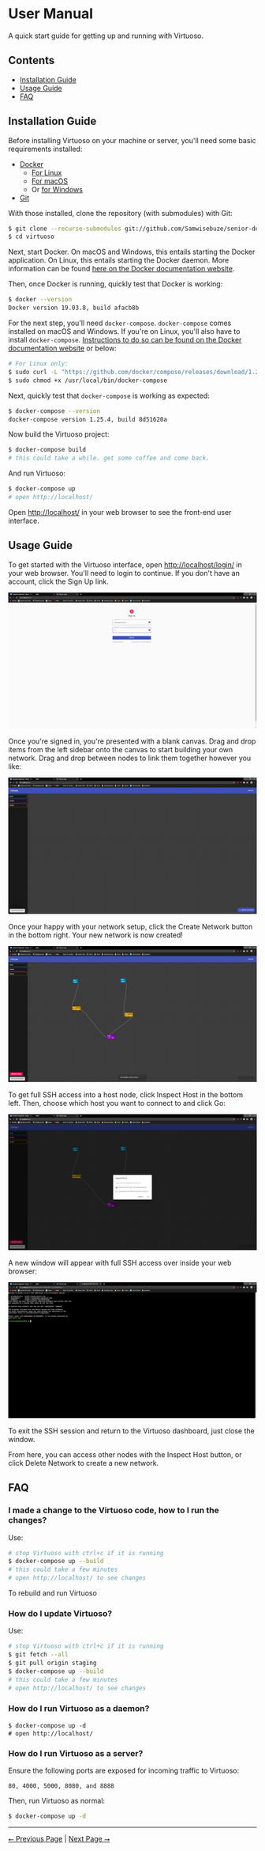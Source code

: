 # User Manual

A quick start guide for getting up and running with Virtuoso.

## Contents

- [Installation Guide](#installation-guide)
- [Usage Guide](#usage-guide)
- [FAQ](#faq)

## Installation Guide

Before installing Virtuoso on your machine or server, you'll need some basic requirements installed:

- [Docker](https://www.docker.com/products/docker-desktop)
    - [For Linux](https://docs.docker.com/engine/install/ubuntu/)
    - [For macOS](https://hub.docker.com/editions/community/docker-ce-desktop-mac)
    - Or [for Windows](https://hub.docker.com/editions/community/docker-ce-desktop-windows)
- [Git](https://git-scm.com/downloads)

With those installed, clone the repository (with submodules) with Git:

```sh
$ git clone --recurse-submodules git://github.com/Samwisebuze/senior-design.git virtuoso
$ cd virtuoso
```

Next, start Docker. On macOS and Windows, this entails starting the Docker application. On Linux, this entails starting the Docker daemon. More information can be found [here on the Docker documentation website]().

Then, once Docker is running, quickly test that Docker is working:

```sh
$ docker --version
Docker version 19.03.8, build afacb8b
```

For the next step, you'll need `docker-compose`. `docker-compose` comes installed on macOS and Windows. If you're on Linux, you'll also have to install `docker-compose`. [Instructions to do so can be found on the Docker documentation website](https://docs.docker.com/compose/install/) or below:

```sh
# For Linux only:
$ sudo curl -L "https://github.com/docker/compose/releases/download/1.25.5/docker-compose-$(uname -s)-$(uname -m)" -o /usr/local/bin/docker-compose
$ sudo chmod +x /usr/local/bin/docker-compose
```

Next, quickly test that `docker-compose` is working as expected:

```sh
$ docker-compose --version
docker-compose version 1.25.4, build 8d51620a
```

Now build the Virtuoso project:

```sh
$ docker-compose build
# this could take a while. get some coffee and come back.
```

And run Virtuoso:

```sh
$ docker-compose up
# open http://localhost/
```

Open [http://localhost/](http://localhost/) in your web browser to see the front-end user interface.

## Usage Guide

To get started with the Virtuoso interface, open [http://localhost/login/](http://localhost/login/) in your web browser. You'll need to login to continue. If you don't have an account, click the Sign Up link.

![Sign In Screen](../documentation/00-sign-in.png)

Once you're signed in, you're presented with a blank canvas. Drag and drop items from the left sidebar onto the canvas to start building your own network. Drag and drop between nodes to link them together however you like:

![App After Sign In](../documentation/01-app-after-signin.png)

Once your happy with your network setup, click the Create Network button in the bottom right. Your new network is now created!

![App After Create Network](../documentation/02-create-network-success.png)

To get full SSH access into a host node, click Inspect Host in the bottom left. Then, choose which host you want to connect to and click Go:

![Inspect Host](../documentation/03-inspect-host.png)

A new window will appear with full SSH access over inside your web browser:

![SSH Access](../documentation/04-web-ssh.png)

To exit the SSH session and return to the Virtuoso dashboard, just close the window.

From here, you can access other nodes with the Inspect Host button, or click Delete Network to create a new network.

## FAQ

### I made a change to the Virtuoso code, how to I run the changes?

Use:

```sh
# stop Virtuoso with ctrl+c if it is running
$ docker-compose up --build
# this could take a few minutes
# open http://localhost/ to see changes
```

To rebuild and run Virtuoso

### How do I update Virtuoso?

Use:

```sh
# stop Virtuoso with ctrl+c if it is running
$ git fetch --all
$ git pull origin staging
$ docker-compose up --build
# this could take a few minutes
# open http://localhost/ to see changes
```

### How do I run Virtuoso as a daemon?

```
$ docker-compose up -d
# open http://localhost/
```

### How do I run Virtuoso as a server?

Ensure the following ports are exposed for incoming traffic to Virtuoso:

```
80, 4000, 5000, 8080, and 8888
```

Then, run Virtuoso as normal:

```sh
$ docker-compose up -d
```

---

[⭠ Previous Page](03-test-plans.md) | [Next Page ⭢](05-ppt-presentation.md)
